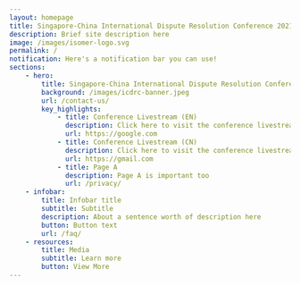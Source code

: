 ```yaml
---
layout: homepage
title: Singapore-China International Dispute Resolution Conference 2021
description: Brief site description here
image: /images/isomer-logo.svg
permalink: /
notification: Here's a notification bar you can use!
sections:
    - hero:
        title: Singapore-China International Dispute Resolution Conference 2021
        background: /images/icdrc-banner.jpeg
        url: /contact-us/
        key_highlights:
            - title: Conference Livestream (EN)
              description: Click here to visit the conference livestream in English
              url: https://google.com
            - title: Conference Livestream (CN)
              description: Click here to visit the conference livestream in Chinese
              url: https://gmail.com
            - title: Page A
              description: Page A is important too
              url: /privacy/
    - infobar:
        title: Infobar title
        subtitle: Subtitle
        description: About a sentence worth of description here
        button: Button text
        url: /faq/
    - resources:
        title: Media
        subtitle: Learn more
        button: View More
---
```


